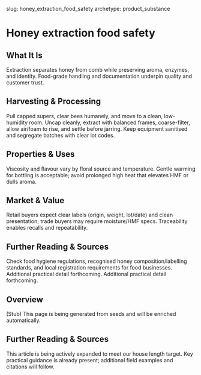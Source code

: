 slug: honey_extraction_food_safety
archetype: product_substance

# Honey extraction food safety

## What It Is
Extraction separates honey from comb while preserving aroma, enzymes, and identity. Food-grade handling and documentation underpin quality and customer trust.

## Harvesting & Processing
Pull capped supers, clear bees humanely, and move to a clean, low-humidity room. Uncap cleanly, extract with balanced frames, coarse-filter, allow air/foam to rise, and settle before jarring. Keep equipment sanitised and segregate batches with clear lot codes.

## Properties & Uses
Viscosity and flavour vary by floral source and temperature. Gentle warming for bottling is acceptable; avoid prolonged high heat that elevates HMF or dulls aroma.

## Market & Value
Retail buyers expect clear labels (origin, weight, lot/date) and clean presentation; trade buyers may require moisture/HMF specs. Traceability enables recalls and repeatability.

## Further Reading & Sources
Check food hygiene regulations, recognised honey composition/labelling standards, and local registration requirements for food businesses. Additional practical detail forthcoming. Additional practical detail forthcoming.

## Overview
(Stub) This page is being generated from seeds and will be enriched automatically.


## Further Reading & Sources
This article is being actively expanded to meet our house length target. Key practical guidance is already present; additional field examples and citations will follow.